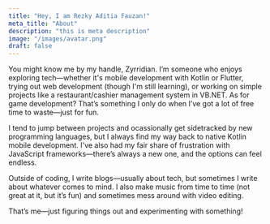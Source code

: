 ```yaml
---
title: "Hey, I am Rezky Aditia Fauzan!"
meta_title: "About"
description: "this is meta description"
image: "/images/avatar.png"
draft: false
---
```


You might know me by my handle, Zyrridian. I’m someone who enjoys exploring tech—whether it's mobile development with Kotlin or Flutter, trying out web development (though I'm still learning), or working on simple projects like a restaurant/cashier management system in VB.NET. As for game development? That’s something I only do when I’ve got a lot of free time to waste—just for fun.

I tend to jump between projects and ocassionally get sidetracked by new programming languages, but I always find my way back to native Kotlin mobile development. I've also had my fair share of frustration with JavaScript frameworks—there’s always a new one, and the options can feel endless.

Outside of coding, I write blogs—usually about tech, but sometimes I write about whatever comes to mind. I also make music from time to time (not great at it, but it’s fun) and sometimes mess around with video editing.

That’s me—just figuring things out and experimenting with something!
